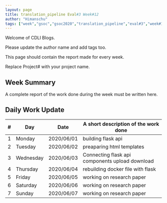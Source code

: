 ```yaml
---
layout: page
title: translation_pipeline Eval#3 Week#12
author: "Himanschu"
tags: ["week","gsoc","gsoc2020","translation_pipeline","eval#3","week#12"]
---
```

Welcome of CDLI Blogs.

Please update the author name and add tags too. 

This page should contain the report made for every week.

Replace Project# with your project name.

## Week Summary

A complete report of the work done during the week must be written here. 


## Daily Work Update

|\#|Day|Date|A short description of the work done|  
|---	|---	|---	|---	|  
|1   	| Monday 	|   2020/06/01	| building flask api |  
|2   	| Tuesday  	|   2020/06/02	|  preaparing html templates 	|  
|3   	| Wednesday  	|  2020/06/03 	|  Connecting flask api components upload download	|  
|4   	| Thursday  	|   2020/06/04	|  rebuilding docker file with flask 	|  
|5   	| Friday  	|   2020/06/05	| working on research paper  	|  
|6   	| Saturday  	|   2020/06/06	|  working on research paper 	|  
|7   	| Sunday  	|   2020/06/07	|  working on research paper 	|  
